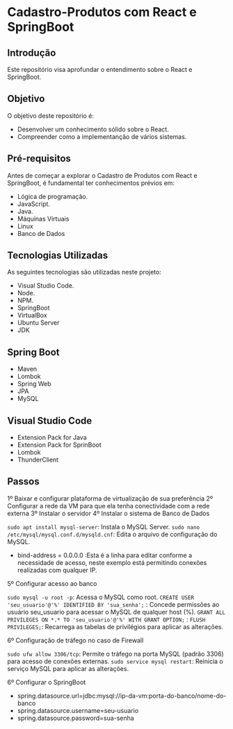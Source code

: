 # Cadastro-Produtos com  React e SpringBoot


## Introdução

Este repositório visa aprofundar o entendimento sobre o React e SpringBoot.

## Objetivo

O objetivo deste repositório é:

- Desenvolver um conhecimento sólido sobre o React.
- Compreender como a implementanção de vários sistemas.

## Pré-requisitos

Antes de começar a explorar o Cadastro de Produtos com React e SpringBoot, é fundamental ter conhecimentos prévios em:

- Lógica de programação.
- JavaScript.
- Java.
- Máquinas Virtuais 
- Linux
- Banco de Dados

## Tecnologias Utilizadas

As seguintes tecnologias são utilizadas neste projeto:

- Visual Studio Code.
- Node.
- NPM.
- SpringBoot
- VirtualBox
- Ubuntu Server
- JDK

## Spring Boot

- Maven
- Lombok
- Spring Web
- JPA
- MySQL

## Visual Studio Code

- Extension Pack for Java
- Extension Pack for SprinBoot
- Lombok
- ThunderClient

## Passos 

1º Baixar e configurar plataforma de virtualização de sua preferência
2º Configurar a rede da VM para que ela tenha conectividade com a rede externa
3º Instalar o servidor
4º Instalar o sistema de Banco de Dados

`sudo apt install mysql-server`: Instala o MySQL Server.
`sudo nano /etc/mysql/mysql.conf.d/mysqld.cnf`: Edita o arquivo de configuração do MySQL.
- bind-address = 0.0.0.0 :Esta é a linha para editar conforme a necessidade de acesso, neste exemplo está permitindo conexões realizadas com qualquer IP.

5º Configurar acesso ao banco

`sudo mysql -u root -p`: Acessa o MySQL como root.
`CREATE USER 'seu_usuario'@'%' IDENTIFIED BY 'sua_senha';` : Concede permissões ao usuário seu_usuario para acessar o MySQL de qualquer host (%). 
`GRANT ALL PRIVILEGES ON *.* TO 'seu_usuario'@'%' WITH GRANT OPTION;` : 
`FLUSH PRIVILEGES;`: Recarrega as tabelas de privilégios para aplicar as alterações.

6º Configuração de tráfego no caso de Firewall

`sudo ufw allow 3306/tcp`: Permite o tráfego na porta MySQL (padrão 3306) para acesso de conexões externas.
`sudo service mysql restart`: Reinicia o serviço MySQL para aplicar as alterações.

6º Configurar o SpringBoot

- spring.datasource.url=jdbc:mysql://ip-da-vm:porta-do-banco/nome-do-banco
- spring.datasource.username=seu-usuario
- spring.datasource.password=sua-senha


